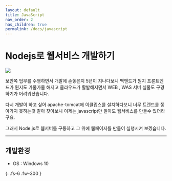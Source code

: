 ```yaml
---
layout: default
title: JavaScript
nav_order: 2
has_children: true
permalink: /docs/javascript
---
```


# Nodejs로 웹서비스 개발하기

<img src='{{ "/assets/images/javascript/nodejs-new-pantone-black.png" | absolute_url }}'>

보안쪽 업무를 수행하면서 개발에 손놓은지 5년이 지나다보니 백엔드가 뭔지 프론트엔드가 뭔지도 가물가물 해지고 클라우드가 활발해지면서 WEB , WAS 서버 실물도 구경하기가 어려워졌습니다.

다시 개발이 하고 싶어 apache-tomcat에 이클립스를 설치하다보니 너무 트랜드를 쫒아가지 못하는것
같아 찾아보니 이제는 javascript만 알아도 웹서비스를 만들수 있더라구요.

그래서 Node.js로 웹서버를 구동하고 그 위에 웹페이지를 만들어 실행시켜 보겠습니다.

* * *


## 개발환경
- OS : Windows 10

{: .fs-6 .fw-300 }
  